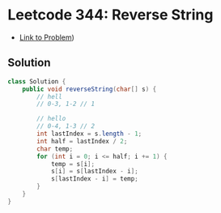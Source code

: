 # Leetcode 344: Reverse String

- [Link to Problem](https://leetcode.com/problems/reverse-string/))


## Solution
```java
class Solution {
    public void reverseString(char[] s) {
        // hell
        // 0-3, 1-2 // 1

        // hello
        // 0-4, 1-3 // 2
        int lastIndex = s.length - 1;
        int half = lastIndex / 2;
        char temp;
        for (int i = 0; i <= half; i += 1) {
            temp = s[i];
            s[i] = s[lastIndex - i];
            s[lastIndex - i] = temp;
        }
    }
}
```
